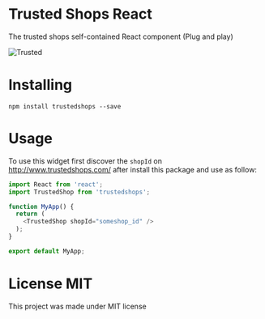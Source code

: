 # Trusted Shops React

The trusted shops self-contained React component (Plug and play)

![Trusted](http://www.trustedshops.eu/cms/assets/images/support/trustbadge_path_en-UK.png)

# Installing

```
npm install trustedshops --save
```

# Usage

To use this widget first discover the `shopId` on http://www.trustedshops.com/
after install this package and use as follow:

```javascript
import React from 'react';
import TrustedShop from 'trustedshops';

function MyApp() {
  return (
    <TrustedShop shopId="someshop_id" />
  );
}

export default MyApp;

```

# License MIT

This project was made under MIT license

